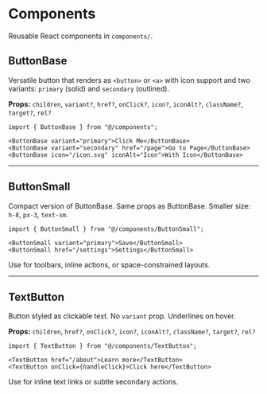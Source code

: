 # Components

Reusable React components in `components/`.

## ButtonBase

Versatile button that renders as `<button>` or `<a>` with icon support and two variants: `primary` (solid) and `secondary` (outlined).

**Props:** `children`, `variant?`, `href?`, `onClick?`, `icon?`, `iconAlt?`, `className?`, `target?`, `rel?`

```tsx
import { ButtonBase } from "@/components";

<ButtonBase variant="primary">Click Me</ButtonBase>
<ButtonBase variant="secondary" href="/page">Go to Page</ButtonBase>
<ButtonBase icon="/icon.svg" iconAlt="Icon">With Icon</ButtonBase>
```

---

## ButtonSmall

Compact version of ButtonBase. Same props as ButtonBase. Smaller size: `h-8`, `px-3`, `text-sm`.

```tsx
import { ButtonSmall } from "@/components/ButtonSmall";

<ButtonSmall variant="primary">Save</ButtonSmall>
<ButtonSmall href="/settings">Settings</ButtonSmall>
```

Use for toolbars, inline actions, or space-constrained layouts.

---

## TextButton

Button styled as clickable text. No `variant` prop. Underlines on hover.

**Props:** `children`, `href?`, `onClick?`, `icon?`, `iconAlt?`, `className?`, `target?`, `rel?`

```tsx
import { TextButton } from "@/components/TextButton";

<TextButton href="/about">Learn more</TextButton>
<TextButton onClick={handleClick}>Click here</TextButton>
```

Use for inline text links or subtle secondary actions.
